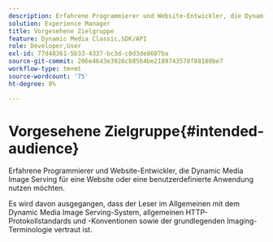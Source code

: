 ```yaml
---
description: Erfahrene Programmierer und Website-Entwickler, die Dynamic Media Image Serving für eine Website oder eine benutzerdefinierte Anwendung nutzen möchten.
solution: Experience Manager
title: Vorgesehene Zielgruppe
feature: Dynamic Media Classic,SDK/API
role: Developer,User
exl-id: 77d48361-5b33-4337-bc3d-c0d3de8607ba
source-git-commit: 206e4643e3926cb85b4be2189743578f88180be7
workflow-type: tm+mt
source-wordcount: '75'
ht-degree: 0%

---
```


# Vorgesehene Zielgruppe{#intended-audience}

Erfahrene Programmierer und Website-Entwickler, die Dynamic Media Image Serving für eine Website oder eine benutzerdefinierte Anwendung nutzen möchten.

Es wird davon ausgegangen, dass der Leser im Allgemeinen mit dem Dynamic Media Image Serving-System, allgemeinen HTTP-Protokollstandards und -Konventionen sowie der grundlegenden Imaging-Terminologie vertraut ist.
